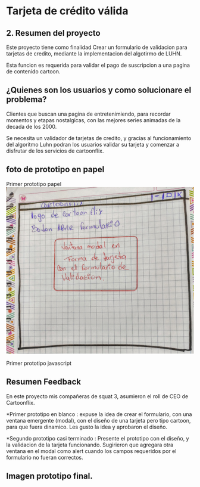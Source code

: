 # Tarjeta de crédito válida

## 2. Resumen del proyecto

Este proyecto tiene como finalidad Crear un formulario de validacion para tarjetas de credito, mediante la implementacion del algotirmo de LUHN.

Esta funcion es requerida para validar el pago de suscripcion a una pagina de contenido cartoon.

## ¿Quienes son los usuarios y como solucionare el problema?

 Clientes que buscan una pagina de entretenimiendo, para recordar momentos y etapas nostalgicas, con las mejores series animadas de la decada de los 2000.

Se necesita un validador de tarjetas de credito, y gracias al funcionamiento del algoritmo Luhn podran los usuarios validar su tarjeta y comenzar a disfrutar de los servicios de cartoonflix.

## foto de prototipo en papel

Primer prototipo papel
![Image text](https://github.com/Carolina-Triana/LIM016-card-validation/blob/main/prototipo1.jpg)



Primer prototipo javascript


## Resumen Feedback

En este proyecto mis compañeras de squat 3, asumieron el roll de CEO de Cartoonflix.

*Primer prototipo en blanco : expuse la idea de crear el formulario, con una ventana emergente (modal), con el diseño de una tarjeta pero tipo cartoon, para que fuera dinamico.
  Les gusto la idea y aprobaron el diseño.

*Segundo prototipo casi terminado : Presente el prototipo con el diseño, y la validacion de la tarjeta funcionando.
 Sugirieron que agregara otra ventana en el modal como alert cuando los campos requeridos por el formulario no fueran correctos.

## Imagen prototipo final.












